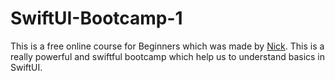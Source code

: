 # SwiftUI-Bootcamp-1
This is a free online course for Beginners which was made by <a href="https://www.youtube.com/@SwiftfulThinking">Nick</a>. This is a really powerful and swiftful bootcamp which help us to understand basics in SwiftUI.
